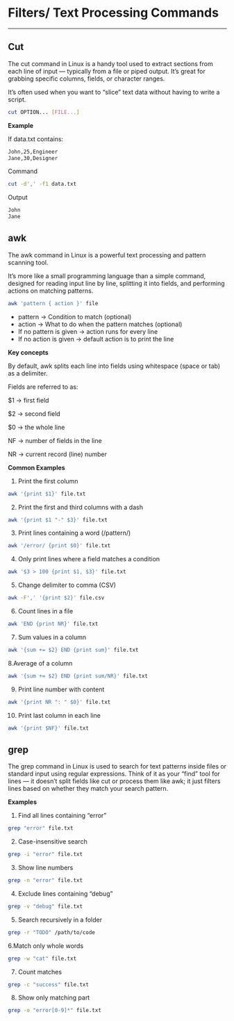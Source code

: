 # Filters/ Text Processing Commands

---

## Cut

The cut command in Linux is a handy tool used to extract sections from each line of input — typically from a file or piped output. It’s great for grabbing specific columns, fields, or character ranges.

It’s often used when you want to “slice” text data without having to write a script.

```bash
cut OPTION... [FILE...]
```

**Example**

If data.txt contains:
```bash
John,25,Engineer
Jane,30,Designer
```
Command
```bash
cut -d',' -f1 data.txt
```

Output
```bash
John
Jane
```

## awk

The awk command in Linux is a powerful text processing and pattern scanning tool.

It’s more like a small programming language than a simple command, designed for reading input line by line, splitting it into fields, and performing actions on matching patterns.

```bash
awk 'pattern { action }' file
```
- pattern → Condition to match (optional)
- action → What to do when the pattern matches (optional)
- If no pattern is given → action runs for every line
- If no action is given → default action is to print the line

**Key concepts**

By default, awk splits each line into fields using whitespace (space or tab) as a delimiter.

Fields are referred to as:

$1 → first field

$2 → second field

$0 → the whole line

NF → number of fields in the line

NR → current record (line) number

**Common Examples**

1. Print the first column
```bash
awk '{print $1}' file.txt
```
2. Print the first and third columns with a dash
```bash
awk '{print $1 "-" $3}' file.txt
```
3. Print lines containing a word (/pattern/)
```bash
awk '/error/ {print $0}' file.txt
```
4. Only print lines where a field matches a condition
```bash
awk '$3 > 100 {print $1, $3}' file.txt
```
5. Change delimiter to comma (CSV)
```bash
awk -F',' '{print $2}' file.csv
```
6. Count lines in a file
```bash
awk 'END {print NR}' file.txt
```
7. Sum values in a column
```bash
awk '{sum += $2} END {print sum}' file.txt
```
8.Average of a column
```bash
awk '{sum += $2} END {print sum/NR}' file.txt
```
9. Print line number with content
```bash
awk '{print NR ": " $0}' file.txt
```
10. Print last column in each line
```bash
awk '{print $NF}' file.txt
```

## grep

The grep command in Linux is used to search for text patterns inside files or standard input using regular expressions.
Think of it as your “find” tool for lines — it doesn’t split fields like cut or process them like awk; it just filters lines based on whether they match your search pattern.

**Examples**

1. Find all lines containing “error”
```bash
grep "error" file.txt
```
2. Case-insensitive search
```bash
grep -i "error" file.txt
```
3. Show line numbers
```bash
grep -n "error" file.txt
```
4. Exclude lines containing “debug”
```bash
grep -v "debug" file.txt
```
5. Search recursively in a folder
```bash
grep -r "TODO" /path/to/code
```
6.Match only whole words
```bash
grep -w "cat" file.txt
```
7. Count matches
```bash
grep -c "success" file.txt
```
8. Show only matching part
```bash
grep -o "error[0-9]*" file.txt
```
